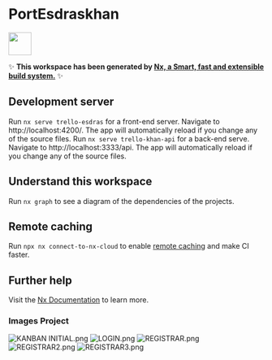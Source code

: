 # PortEsdraskhan

<a href="https://nx.dev" target="_blank" rel="noreferrer"><img src="https://raw.githubusercontent.com/nrwl/nx/master/images/nx-logo.png" width="45"></a>


✨ **This workspace has been generated by [Nx, a Smart, fast and extensible build system.](https://nx.dev)** ✨

## Development server

Run `nx serve trello-esdras` for a front-end server. Navigate to http://localhost:4200/. The app will automatically reload if you change any of the source files.
Run `nx serve trello-khan-api` for a back-end serve. Navigate to http://localhost:3333/api. The app will automatically reload if you change any of the source files.
## Understand this workspace

Run `nx graph` to see a diagram of the dependencies of the projects.

## Remote caching

Run `npx nx connect-to-nx-cloud` to enable [remote caching](https://nx.app) and make CI faster.

## Further help

Visit the [Nx Documentation](https://nx.dev) to learn more.

### Images Project
![KANBAN INITIAL.png](..%2F..%2F..%2F..%2FImagens%2FIMAGENS%20README%2FKANBAN%20INITIAL.png)
![LOGIN.png](..%2F..%2F..%2F..%2FImagens%2FIMAGENS%20README%2FLOGIN.png)
![REGISTRAR.png](..%2F..%2F..%2F..%2FImagens%2FIMAGENS%20README%2FREGISTRAR.png)
![REGISTRAR2.png](..%2F..%2F..%2F..%2FImagens%2FIMAGENS%20README%2FREGISTRAR2.png)
![REGISTRAR3.png](..%2F..%2F..%2F..%2FImagens%2FIMAGENS%20README%2FREGISTRAR3.png)
